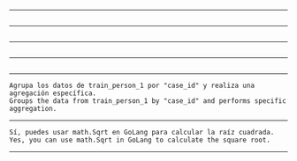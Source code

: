 
---
```
```
---
```
```
---
```
```
---
```

```
---
```
Agrupa los datos de train_person_1 por "case_id" y realiza una agregación específica. 
Groups the data from train_person_1 by "case_id" and performs specific aggregation. 
```
---
```
Sí, puedes usar math.Sqrt en GoLang para calcular la raíz cuadrada.
Yes, you can use math.Sqrt in GoLang to calculate the square root.
```
---
